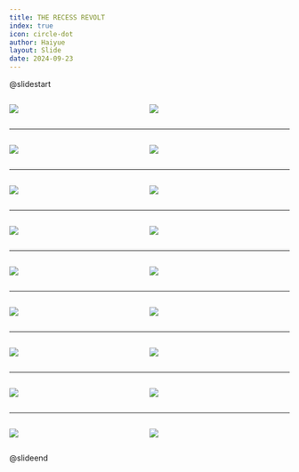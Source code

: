 ```yaml
---
title: THE RECESS REVOLT
index: true
icon: circle-dot
author: Haiyue
layout: Slide
date: 2024-09-23
---
```

 
@slidestart

<div style="display:flex">
<div style="flex:1">

![](https://raw.githubusercontent.com/yclord/reading/refs/heads/master/english/Level-R/THE%20RECESS%20REVOLT/001.webp)
</div>
<div style="flex:1">

![](https://raw.githubusercontent.com/yclord/reading/refs/heads/master/english/Level-R/THE%20RECESS%20REVOLT/002.webp)
</div>
</div>

---

<div style="display:flex">
<div style="flex:1">

![](https://raw.githubusercontent.com/yclord/reading/refs/heads/master/english/Level-R/THE%20RECESS%20REVOLT/003.webp)
</div>
<div style="flex:1">

![](https://raw.githubusercontent.com/yclord/reading/refs/heads/master/english/Level-R/THE%20RECESS%20REVOLT/004.webp)
</div>
</div>

---

<div style="display:flex">
<div style="flex:1">

![](https://raw.githubusercontent.com/yclord/reading/refs/heads/master/english/Level-R/THE%20RECESS%20REVOLT/005.webp)
</div>
<div style="flex:1">

![](https://raw.githubusercontent.com/yclord/reading/refs/heads/master/english/Level-R/THE%20RECESS%20REVOLT/006.webp)
</div>
</div>

---

<div style="display:flex">
<div style="flex:1">

![](https://raw.githubusercontent.com/yclord/reading/refs/heads/master/english/Level-R/THE%20RECESS%20REVOLT/007.webp)
</div>
<div style="flex:1">

![](https://raw.githubusercontent.com/yclord/reading/refs/heads/master/english/Level-R/THE%20RECESS%20REVOLT/008.webp)
</div>
</div>

---

<div style="display:flex">
<div style="flex:1">

![](https://raw.githubusercontent.com/yclord/reading/refs/heads/master/english/Level-R/THE%20RECESS%20REVOLT/009.webp)
</div>
<div style="flex:1">

![](https://raw.githubusercontent.com/yclord/reading/refs/heads/master/english/Level-R/THE%20RECESS%20REVOLT/010.webp)
</div>
</div>

---

<div style="display:flex">
<div style="flex:1">

![](https://raw.githubusercontent.com/yclord/reading/refs/heads/master/english/Level-R/THE%20RECESS%20REVOLT/011.webp)
</div>
<div style="flex:1">

![](https://raw.githubusercontent.com/yclord/reading/refs/heads/master/english/Level-R/THE%20RECESS%20REVOLT/012.webp)
</div>
</div>

---

<div style="display:flex">
<div style="flex:1">

![](https://raw.githubusercontent.com/yclord/reading/refs/heads/master/english/Level-R/THE%20RECESS%20REVOLT/013.webp)
</div>
<div style="flex:1">

![](https://raw.githubusercontent.com/yclord/reading/refs/heads/master/english/Level-R/THE%20RECESS%20REVOLT/014.webp)
</div>
</div>

---

<div style="display:flex">
<div style="flex:1">

![](https://raw.githubusercontent.com/yclord/reading/refs/heads/master/english/Level-R/THE%20RECESS%20REVOLT/015.webp)
</div>
<div style="flex:1">

![](https://raw.githubusercontent.com/yclord/reading/refs/heads/master/english/Level-R/THE%20RECESS%20REVOLT/016.webp)
</div>
</div>

---

<div style="display:flex">
<div style="flex:1">

![](https://raw.githubusercontent.com/yclord/reading/refs/heads/master/english/Level-R/THE%20RECESS%20REVOLT/017.webp)
</div>
<div style="flex:1">

![](https://raw.githubusercontent.com/yclord/reading/refs/heads/master/english/Level-R/THE%20RECESS%20REVOLT/018.webp)
</div>
</div>

@slideend